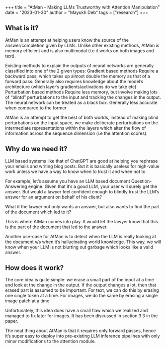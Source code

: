 +++
title = "AtMan - Making LLMs Trustworthy with Attention Manipulation"
date = "2023-01-30"
author = "Mayukh Deb"
tags = ["research"]
+++

## What is it?

AtMan is an attempt at helping users know the source of the answer/completion given by LLMs. Unlike other existing methods, AtMan is memory efficient and is also multimodal (i.e it works on both images and text).

Existing methods to explain the outputs of neural networks are generally classified into one of the 2 given types:
Gradient based methods 
Require a backward pass, which takes up almost double the memory as that of a forward pass. 
Generally also requires knowledge about the model’s architecture (which layer’s gradients/activations do we take etc)
Perturbation based methods
Require less memory, but involve making lots of “blintd” perturbations to the input and tracking the changes in the output.
The neural network can be treated as a black box.
Generally less accurate when compared to the former

AtMan is an attempt to get the best of both worlds, instead of making blind perturbations on the input space, we make deliberate perturbations on the intermediate representations within the layers which alter the flow of information across the sequence dimension (i.e the attention scores).

## Why do we need it?

LLM based systems like that of ChatGPT are good at helping you rephrase your emails and writing blog posts. But it is basically useless for high-value work unless we have a way to know when to trust it and when not to.

For example, let’s assume you have an LLM based document Question-Answering engine. Given that it’s a good LLM, your user will surely get the answer. But would a lawyer feel confident enough to blindly trust the LLM’s answer for an argument on behalf of his client? 

What if the lawyer not only wants an answer, but also wants to find the part of the document which led to it?

This is where AtMan comes into play. It would let the lawyer know that this is the part of the document that led to the answer. 

Another use-case for AtMan is to detect when the LLM is really looking at the document v/s when it’s hallucinating world knowledge. This way, we will know when your LLM is not blurting out garbage which looks like a valid answer.

## How does it work?

The core idea is quite simple: we erase a small part of the input at a time and look at the change in the output. If the output changes a lot, then that erased part is assumed to be important. For text, we can do this by erasing one single token at a time. For images, we do the same by erasing a single image patch at a time.

Unfortunately, this idea does have a small flaw which we realized and managed to fix later for images. It has been discussed in section 3.3 in the paper.

The neat thing about AtMan is that it requires only forward passes, hence it’s super easy to deploy into pre-existing LLM inference pipelines with only minor modifications to the attention module. 